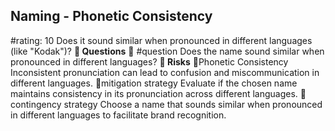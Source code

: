 

## Naming - Phonetic Consistency
#rating: 10
Does it sound similar when pronounced in different languages (like "Kodak")?
**💭 Questions**
💭 #question Does the name sound similar when pronounced in different languages?
**🚨 Risks**
🚨Phonetic Consistency
Inconsistent pronunciation can lead to confusion and miscommunication in different languages.
🚨mitigation strategy
Evaluate if the chosen name maintains consistency in its pronunciation across different languages.
🚨contingency strategy
Choose a name that sounds similar when pronounced in different languages to facilitate brand recognition.




